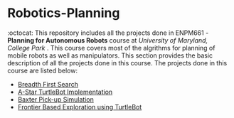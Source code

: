 # Robotics-Planning
:octocat:
This repository includes all the projects done in ENPM661 - **Planning for Autonomous Robots** course at *University of Maryland, College Park* . This course covers most of the algrithms for planning of mobile robots as well as manipulators. This section provides the basic description of all the projects done in this course. The projects done in this course are listed below:

* [Breadth First Search](https://github.com/akathpal/Robotics-Planning/tree/master/BFS)
* [A-Star TurtleBot Implementation](https://github.com/akathpal/Robotics-Planning/tree/master/Astar)
* [Baxter Pick-up Simulation](https://github.com/akathpal/Robotics-Planning/tree/master/Baxter_pickup_simulation)
* [Frontier Based Exploration using TurtleBot](ter.ps/exploration)
